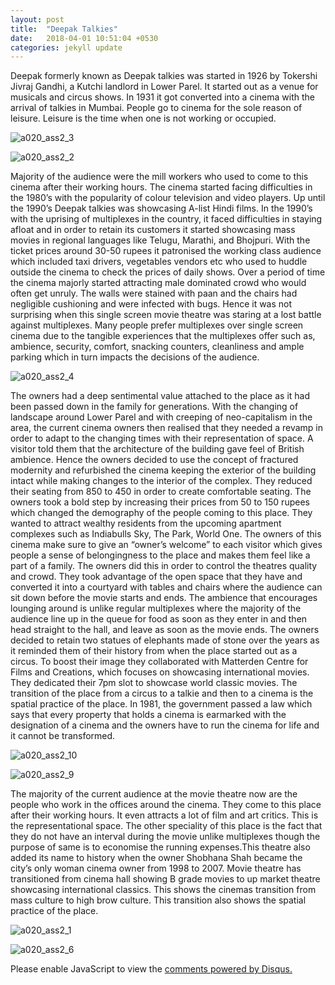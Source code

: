 ```yaml
---
layout: post
title:  "Deepak Talkies"
date:   2018-04-01 10:51:04 +0530
categories: jekyll update
---
```

Deepak formerly known as Deepak talkies was started in 1926 by Tokershi Jivraj Gandhi, a Kutchi landlord in Lower Parel. It started out as a venue for musicals and circus shows. In 1931 it got converted into a cinema with the arrival of talkies in Mumbai. People go to cinema for the sole reason of leisure. Leisure is the time when one is not working or occupied.

![a020_ass2_3](https://user-images.githubusercontent.com/36836431/38169826-32ebfada-3592-11e8-9ca8-12a868f7db20.jpg)

![a020_ass2_2](https://user-images.githubusercontent.com/36836431/38169872-8f7765cc-3593-11e8-9be7-a757082d14a9.jpg)

Majority of the audience were the mill workers who used to come to this cinema after their working hours. The cinema started facing difficulties in the 1980’s with the popularity of colour television and video players. Up until the 1990’s Deepak talkies was showcasing A-list Hindi films. In the 1990’s with the uprising of multiplexes in the country, it faced difficulties in staying afloat and in order to retain its customers it started showcasing mass movies in regional languages like Telugu, Marathi, and Bhojpuri. With the ticket prices around 30-50 rupees it patronised the working class audience which included taxi drivers, vegetables vendors etc who used to huddle outside the cinema to check the prices of daily shows. Over a period of time the cinema majorly started attracting male dominated crowd who would often get unruly. The walls were stained with paan and the chairs had negligible cushioning and were infected with bugs. Hence it was not surprising when this single screen  movie theatre was staring at a lost battle against multiplexes. Many people prefer multiplexes over single screen cinema due to the tangible experiences that the multiplexes offer such as, ambience, security, comfort, snacking counters, cleanliness and ample parking which in turn impacts the decisions of the audience.


![a020_ass2_4](https://user-images.githubusercontent.com/36836431/38169837-9d33a0fa-3592-11e8-9ed3-162a68f7abfe.jpg)

The owners had a deep sentimental value attached to the place as it had been passed down in the family for generations. With the changing of landscape around Lower Parel and with creeping of neo-capitalism in the area, the current cinema owners then realised that they needed a revamp in order to adapt to the changing times with their representation of space. A visitor told them that the architecture of the building gave feel of British ambience. Hence the owners decided to use the concept of fractured modernity and refurbished the cinema keeping the exterior of the building intact while making changes to the interior of the complex. They reduced their seating from 850 to 450 in order to create comfortable seating. The owners took a bold step by increasing their prices from 50 to 150 rupees which changed the demography of the people coming to this place. They wanted to attract wealthy residents from the upcoming apartment complexes such as Indiabulls Sky, The Park, World One. The owners of this cinema make sure to give an “owner’s welcome” to each visitor which gives people a sense of belongingness to the place and makes them feel like a part of a family. The owners did this in order to control the theatres quality and crowd. They took advantage of the open space that they have and converted it into a courtyard with tables and chairs where the audience can sit down before the movie starts and ends. The ambience that encourages lounging around is unlike regular multiplexes where the majority of the audience line up in the queue for food as soon as they enter in and then head straight to the hall, and leave as soon as the movie ends. The owners decided to retain two statues of elephants made of  stone over the years as it reminded them of their history from when the place started out as a circus. To boost their image they collaborated with Matterden Centre for Films and Creations, which focuses on showcasing international movies. They dedicated their 7pm slot to showcase world classic movies. The transition of the place from a circus to a talkie and then to a cinema is the spatial practice of the place. In 1981, the government passed a law which says that every property that holds a cinema is earmarked with the designation of a cinema and the owners have to run the cinema for life and it cannot be transformed.

![a020_ass2_10](https://user-images.githubusercontent.com/36836431/38169843-d979afb4-3592-11e8-8f6f-bf869041a30c.jpg)


![a020_ass2_9](https://user-images.githubusercontent.com/36836431/38169851-016c0e54-3593-11e8-8d83-524c76760f28.jpg)

The majority of the current audience at the movie theatre now are the people who work in the offices around the cinema. They come to this place after their working hours. It even attracts a lot of film and art critics. This is the representational space. The other speciality of this place is the fact that they do not have an interval during the movie unlike multiplexes though the purpose of same is to economise the running expenses.This theatre also added its name to history when the owner Shobhana Shah became the city’s only woman cinema owner from 1998 to 2007. Movie theatre has transitioned from cinema hall showing B grade movies to up market theatre showcasing international classics. This shows the cinemas transition from mass culture to high brow culture. This transition also shows the spatial practice of the place.


![a020_ass2_1](https://user-images.githubusercontent.com/36836431/38169861-2aa49afc-3593-11e8-9c9a-976960ec043a.jpg)

![a020_ass2_6](https://user-images.githubusercontent.com/36836431/38169865-4c4ce1d2-3593-11e8-8d74-11a54f276a32.jpg)




<div id="disqus_thread"></div>
<script>

/**
*  RECOMMENDED CONFIGURATION VARIABLES: EDIT AND UNCOMMENT THE SECTION BELOW TO INSERT DYNAMIC VALUES FROM YOUR PLATFORM OR CMS.
*  LEARN WHY DEFINING THESE VARIABLES IS IMPORTANT: https://disqus.com/admin/universalcode/#configuration-variables*/
/*
var disqus_config = function () {
this.page.url = PAGE_URL;  // Replace PAGE_URL with your page's canonical URL variable
this.page.identifier = PAGE_IDENTIFIER; // Replace PAGE_IDENTIFIER with your page's unique identifier variable
};
*/
(function() { // DON'T EDIT BELOW THIS LINE
var d = document, s = d.createElement('script');
s.src = 'https://arushishukla-github-io.disqus.com/embed.js';
s.setAttribute('data-timestamp', +new Date());
(d.head || d.body).appendChild(s);
})();
</script>
<noscript>Please enable JavaScript to view the <a href="https://disqus.com/?ref_noscript">comments powered by Disqus.</a></noscript>

<script id="dsq-count-scr" src="//arushishukla-github-io.disqus.com/count.js" async></script>
